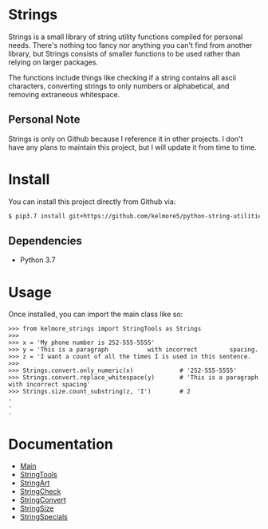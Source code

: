 # Strings

Strings is a small library of string utility functions compiled for personal needs. There's 
nothing too fancy nor anything you can't find from another library, but Strings consists of
smaller functions to be used rather than relying on larger packages.

The functions include things like checking if a string contains all ascii characters, converting
strings to only numbers or alphabetical, and removing extraneous whitespace.

## Personal Note

Strings is only on Github because I reference it in other projects. I don't have any plans 
to maintain this project, but I will update it from time to time. 

# Install

You can install this project directly from Github via:

```bash
$ pip3.7 install git+https://github.com/kelmore5/python-string-utilities.git
```

## Dependencies

- Python 3.7

# Usage

Once installed, you can import the main class like so:

    >>> from kelmore_strings import StringTools as Strings
    >>>
    >>> x = 'My phone number is 252-555-5555'
    >>> y = 'This is a paragraph           with incorrect         spacing.
    >>> z = 'I want a count of all the times I is used in this sentence.
    >>>
    >>> Strings.convert.only_numeric(x)             # '252-555-5555'
    >>> Strings.convert.replace_whitespace(y)       # 'This is a paragraph with incorrect spacing'
    >>> Strings.size.count_substring(z, 'I')        # 2
    .
    .
    .

# Documentation

* [Main](docs/build/markdown/index.md)
* [StringTools](docs/build/markdown/pages/strings.md)
* [StringArt](docs/build/markdown/pages/tools/art.md)
* [StringCheck](docs/build/markdown/pages/tools/check.md)
* [StringConvert](docs/build/markdown/pages/tools/convert.md)
* [StringSize](docs/build/markdown/pages/tools/size.md)
* [StringSpecials](docs/build/markdown/pages/tools/special.md)
